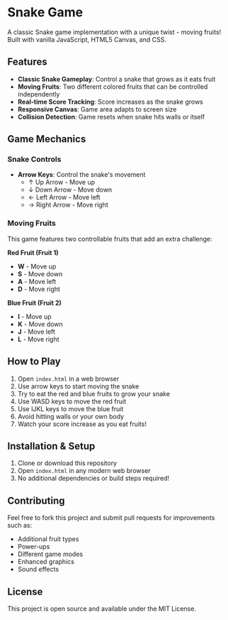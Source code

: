 # Snake Game

A classic Snake game implementation with a unique twist - moving fruits! Built with vanilla JavaScript, HTML5 Canvas, and CSS.

## Features

- **Classic Snake Gameplay**: Control a snake that grows as it eats fruit
- **Moving Fruits**: Two different colored fruits that can be controlled independently
- **Real-time Score Tracking**: Score increases as the snake grows
- **Responsive Canvas**: Game area adapts to screen size
- **Collision Detection**: Game resets when snake hits walls or itself

## Game Mechanics

### Snake Controls
- **Arrow Keys**: Control the snake's movement
  - ↑ Up Arrow - Move up
  - ↓ Down Arrow - Move down
  - ← Left Arrow - Move left
  - → Right Arrow - Move right

### Moving Fruits
This game features two controllable fruits that add an extra challenge:

**Red Fruit (Fruit 1)**
- **W** - Move up
- **S** - Move down
- **A** - Move left
- **D** - Move right

**Blue Fruit (Fruit 2)**
- **I** - Move up
- **K** - Move down
- **J** - Move left
- **L** - Move right

## How to Play

1. Open `index.html` in a web browser
2. Use arrow keys to start moving the snake
3. Try to eat the red and blue fruits to grow your snake
4. Use WASD keys to move the red fruit
5. Use IJKL keys to move the blue fruit
6. Avoid hitting walls or your own body
7. Watch your score increase as you eat fruits!

## Installation & Setup

1. Clone or download this repository
2. Open `index.html` in any modern web browser
3. No additional dependencies or build steps required!

## Contributing

Feel free to fork this project and submit pull requests for improvements such as:
- Additional fruit types
- Power-ups
- Different game modes
- Enhanced graphics
- Sound effects

## License

This project is open source and available under the MIT License.
